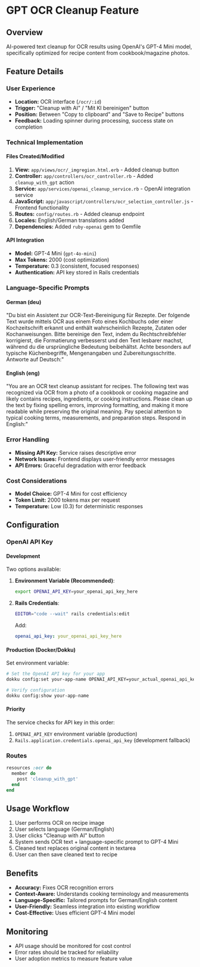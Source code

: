 # GPT OCR Cleanup Feature

## Overview
AI-powered text cleanup for OCR results using OpenAI's GPT-4 Mini model, specifically optimized for recipe content from cookbook/magazine photos.

## Feature Details

### User Experience
- **Location:** OCR interface (`/ocr/:id`)
- **Trigger:** "Cleanup with AI" / "Mit KI bereinigen" button
- **Position:** Between "Copy to clipboard" and "Save to Recipe" buttons
- **Feedback:** Loading spinner during processing, success state on completion

### Technical Implementation

#### Files Created/Modified
1. **View:** `app/views/ocr/_imgregion.html.erb` - Added cleanup button
2. **Controller:** `app/controllers/ocr_controller.rb` - Added `cleanup_with_gpt` action
3. **Service:** `app/services/openai_cleanup_service.rb` - OpenAI integration service
4. **JavaScript:** `app/javascript/controllers/ocr_selection_controller.js` - Frontend functionality
5. **Routes:** `config/routes.rb` - Added cleanup endpoint
6. **Locales:** English/German translations added
7. **Dependencies:** Added `ruby-openai` gem to Gemfile

#### API Integration
- **Model:** GPT-4 Mini (`gpt-4o-mini`)
- **Max Tokens:** 2000 (cost optimization)
- **Temperature:** 0.3 (consistent, focused responses)
- **Authentication:** API key stored in Rails credentials

### Language-Specific Prompts

#### German (deu)
"Du bist ein Assistent zur OCR-Text-Bereinigung für Rezepte. Der folgende Text wurde mittels OCR aus einem Foto eines Kochbuchs oder einer Kochzeitschrift erkannt und enthält wahrscheinlich Rezepte, Zutaten oder Kochanweisungen. Bitte bereinige den Text, indem du Rechtschreibfehler korrigierst, die Formatierung verbesserst und den Text lesbarer machst, während du die ursprüngliche Bedeutung beibehältst. Achte besonders auf typische Küchenbegriffe, Mengenangaben und Zubereitungsschritte. Antworte auf Deutsch:"

#### English (eng)
"You are an OCR text cleanup assistant for recipes. The following text was recognized via OCR from a photo of a cookbook or cooking magazine and likely contains recipes, ingredients, or cooking instructions. Please clean up the text by fixing spelling errors, improving formatting, and making it more readable while preserving the original meaning. Pay special attention to typical cooking terms, measurements, and preparation steps. Respond in English:"

### Error Handling
- **Missing API Key:** Service raises descriptive error
- **Network Issues:** Frontend displays user-friendly error messages
- **API Errors:** Graceful degradation with error feedback

### Cost Considerations
- **Model Choice:** GPT-4 Mini for cost efficiency
- **Token Limit:** 2000 tokens max per request
- **Temperature:** Low (0.3) for deterministic responses

## Configuration

### OpenAI API Key

#### Development
Two options available:
1. **Environment Variable (Recommended)**:
   ```bash
   export OPENAI_API_KEY=your_openai_api_key_here
   ```
   
2. **Rails Credentials**:
   ```bash
   EDITOR="code --wait" rails credentials:edit
   ```
   Add:
   ```yaml
   openai_api_key: your_openai_api_key_here
   ```

#### Production (Docker/Dokku)
Set environment variable:
```bash
# Set the OpenAI API key for your app
dokku config:set your-app-name OPENAI_API_KEY=your_actual_openai_api_key_here

# Verify configuration
dokku config:show your-app-name
```

#### Priority
The service checks for API key in this order:
1. `OPENAI_API_KEY` environment variable (production)
2. `Rails.application.credentials.openai_api_key` (development fallback)

### Routes
```ruby
resources :ocr do
  member do
    post 'cleanup_with_gpt'
  end
end
```

## Usage Workflow
1. User performs OCR on recipe image
2. User selects language (German/English)
3. User clicks "Cleanup with AI" button
4. System sends OCR text + language-specific prompt to GPT-4 Mini
5. Cleaned text replaces original content in textarea
6. User can then save cleaned text to recipe

## Benefits
- **Accuracy:** Fixes OCR recognition errors
- **Context-Aware:** Understands cooking terminology and measurements
- **Language-Specific:** Tailored prompts for German/English content
- **User-Friendly:** Seamless integration into existing workflow
- **Cost-Effective:** Uses efficient GPT-4 Mini model

## Monitoring
- API usage should be monitored for cost control
- Error rates should be tracked for reliability
- User adoption metrics to measure feature value
